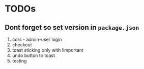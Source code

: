 # TODOs

## Dont forget so set version in `package.json`

1. cors - admin-user login
2. checkout
3. toast sticking only with !important
4. undo button to toast
5. testing
